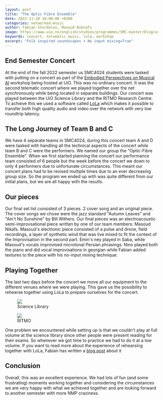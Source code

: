 ```yaml
---
layout: post
title: "The Optic-Fibre Ensemble"
date: 2022-11-28 10:00:00 +0200
categories: networked-music
author: Fabian Stordalen, Masoud Niknafs 
image: https://www.uio.no/english/studies/programmes/SMC-master/blog/assets/image/2022_28_11_fabianstposter.jpg
keywords: concert, telematic music, lola, workshop 
excerpt: "Folk inspired soundscapes + No input mixing=True"
---
```


## End Semester Concert
At the end of the fall 2022 semester us SMC4024 students were tasked with putting on a concert as part of the [Embodied Perspectives on Musical AI](https://www.uio.no/ritmo/english/news-and-events/events/workshops/2022/embodied-ai/index.html) workshop being hosted at UiO. This was no ordinary concert. It was the second telematic concert where we played together over the net synchronously while being located in separate buildings. Our concert was played between the UiO Science Library and the RITMO Research Centre. To achieve this we used a software called [LoLa](https://lola.conts.it/#about) which makes it possible to transfer both high quality audio and video over the network with very low roundtrip latency. 

## The Long Journey of Team B and C
We have 4 separate teams in SMC4024, during this concert team A and D were tasked with handling all the technical aspects of the concert while team B and C were the performers. We named our group the "Optic-Fibre Ensemble". When we first started planning the concert our performance team consisted of 6 people but the week before the concert we down to only 4 performers due to unfortunate circumstances. This meant our concert plans had to be revised multiple times due to an ever decreasing group size. So the program we ended up with was quite different from our initial plans, but we are all happy with the results.

## Our pieces 
Our final set list consisted of 3 pieces. 2 cover song and an original piece. The cover songs we chose were the jazz standard "Autumn Leaves" and "Ain't No Sunshine" by Bill Withers. Our final pieces was an electroacoustic semi-improvsational piece written by one of our team members: Masoud Nikafs. Masoud's electronic piece consisted of a pulse and drone, field recordings, a layer of synthetic wind that was live mixed to fit the context of the Improvisation in the second part. Emin's ney played in Saba, while Masoud's vocals improvised microtonal Persian phrasings. Nino played both the piano and did vocal improvisations in georgian while Fabian added textures to the piece with his no-input mixing technique. 

## Playing Together
The last two days before the concert we move all our equipment to the different venues where we were playing. This gave us the possibility to rehearse together using LoLa to prepare ourselves for the concert.

<figure style="float: none">
   <img
      src="https://www.uio.no/english/studies/programmes/SMC-master/blog/assets/image/2022_28_11_fabianstsciencelibrary.jpg"
      style="max-height:600px; width:auto;" />
   <figcaption>Science Library</figcaption>
</figure>

<figure style="float: none">
   <img
      src="https://www.uio.no/english/studies/programmes/SMC-master/blog/assets/image/2022_28_11_fabianstconcert.jpg"
      style="max-height:600px; width:auto;" />
   <figcaption>RITMO</figcaption>
</figure>

One problem we encountered while setting up is that we couldn't play at full volume at the science library since other people were present reading for their exams. So whenever we got time to practice we had to do it at a low volume. If you want to read more about the experience of rehearsing together with LoLa, Fabian has written a [blog post](https://SMC-master.github.io/portal/2022/11/21/fabianst-telematic-rehersal.html) about it

## Conclusion
Overall, this was an excellent experience. We had lots of fun (and some frustrating) moments working together and considering the circumstances we are very happy with what we achieved together and are looking forward to another semester with more NMP craziness.